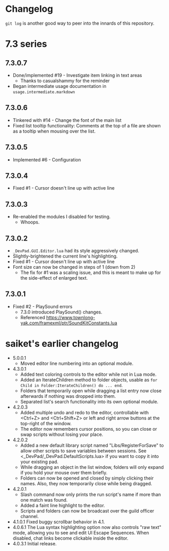 # Changelog

`git log` is another good way to peer into the innards of this repository.



# 7.3 series

## 7.3.0.7

- Done/implemented #19 - Investigate item linking in text areas
  -  Thanks to casualshammy for the reminder
- Began intermediate usage documentation in `usage.intermediate.markdown`


## 7.3.0.6

- Tinkered with #14 - Change the font of the main list
- Fixed list tooltip functionality:  Comments at the top of a file are shown as a tooltip when mousing over the list.


## 7.3.0.5

- Implemented #6 - Configuration


## 7.3.0.4

- Fixed #1 - Cursor doesn't line up with active line


## 7.3.0.3

- Re-enabled the modules I disabled for testing.
  -  Whoops.
  

## 7.3.0.2

- `_DevPad.GUI.Editor.lua` had its style aggressively changed.
- Slightly-brightened the current line's highlighting.
- Fixed #1 - Cursor doesn't line up with active line
- Font size can now be changed in steps of 1 (down from 2)
  -  The fix for #1 was a scaling issue, and this is meant to make up for the side-effect of enlarged text.


## 7.3.0.1

- Fixed #2 - PlaySound errors
  -  7.3.0 introduced PlaySound() changes.
  -  Referenced https://www.townlong-yak.com/framexml/ptr/SoundKitConstants.lua


# saiket's earlier changelog

- 5.0.0.1
  -  Moved editor line numbering into an optional module.
- 4.3.0.1
  -  Added text coloring controls to the editor while not in Lua mode.
  -  Added an IterateChildren method to folder objects, usable as `for Child in Folder:IterateChildren() do ... end`.
  -  Folders that temporarily open while dragging a list entry now close afterwards if nothing was dropped into them.
  -  Separated list's search functionality into its own optional module.
- 4.2.0.3
  -  Added multiple undo and redo to the editor, controllable with <Ctrl+Z> and <Ctrl+Shift+Z> or left and right arrow buttons at the top-right of the window.
  -  The editor now remembers cursor positions, so you can close or swap scripts without losing your place.
- 4.2.0.2
  -  Added a new default library script named "Libs/RegisterForSave" to allow other scripts to save variables between sessions. See <_DevPad/_DevPad.DefaultScripts.lua> if you want to copy it into your existing pad.
  -  While dragging an object in the list window, folders will only expand if you hold your mouse over them briefly.
  -  Folders can now be opened and closed by simply clicking their names. Also, they now temporarily close while being dragged.
- 4.2.0.1
  -  Slash command now only prints the run script's name if more than one match was found.
  -  Added a faint line highlight to the editor.
  -  Scripts and folders can now be broadcast over the guild officer channel.
- 4.1.0.1 Fixed buggy scrollbar behavior in 4.1.
- 4.0.6.1 The Lua syntax highlighting option now also controls "raw text" mode, allowing you to see and edit UI Escape Sequences. When disabled, chat links become clickable inside the editor.
- 4.0.3.1 Initial release.
